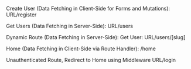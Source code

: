 Create User (Data Fetching in Client-Side for Forms and Mutations):
URL/register

Get Users (Data Fetching in Server-Side):
URL/users

Dynamic Route (Data Fetching in Server-Side):
Get User:
URL/users/[slug]

Home (Data Fetching in Client-Side via Route Handler):
/home

Unauthenticated Route, Redirect to Home using Middleware
URL/login
